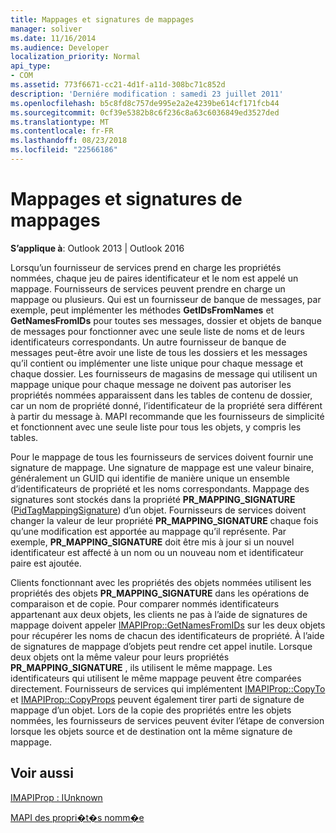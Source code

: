 ```yaml
---
title: Mappages et signatures de mappages
manager: soliver
ms.date: 11/16/2014
ms.audience: Developer
localization_priority: Normal
api_type:
- COM
ms.assetid: 773f6671-cc21-4d1f-a11d-308bc71c852d
description: 'Derniére modification : samedi 23 juillet 2011'
ms.openlocfilehash: b5c8fd8c757de995e2a2e4239be614cf171fcb44
ms.sourcegitcommit: 0cf39e5382b8c6f236c8a63c6036849ed3527ded
ms.translationtype: MT
ms.contentlocale: fr-FR
ms.lasthandoff: 08/23/2018
ms.locfileid: "22566186"
---
```

# <a name="mappings-and-mapping-signatures"></a>Mappages et signatures de mappages

  
  
**S’applique à**: Outlook 2013 | Outlook 2016 
  
Lorsqu’un fournisseur de services prend en charge les propriétés nommées, chaque jeu de paires identificateur et le nom est appelé un mappage. Fournisseurs de services peuvent prendre en charge un mappage ou plusieurs. Qui est un fournisseur de banque de messages, par exemple, peut implémenter les méthodes **GetIDsFromNames** et **GetNamesFromIDs** pour toutes ses messages, dossier et objets de banque de messages pour fonctionner avec une seule liste de noms et de leurs identificateurs correspondants. Un autre fournisseur de banque de messages peut-être avoir une liste de tous les dossiers et les messages qu’il contient ou implémenter une liste unique pour chaque message et chaque dossier. Les fournisseurs de magasins de message qui utilisent un mappage unique pour chaque message ne doivent pas autoriser les propriétés nommées apparaissent dans les tables de contenu de dossier, car un nom de propriété donné, l’identificateur de la propriété sera différent à partir du message à. MAPI recommande que les fournisseurs de simplicité et fonctionnent avec une seule liste pour tous les objets, y compris les tables. 
  
Pour le mappage de tous les fournisseurs de services doivent fournir une signature de mappage. Une signature de mappage est une valeur binaire, généralement un GUID qui identifie de manière unique un ensemble d’identificateurs de propriété et les noms correspondants. Mappage des signatures sont stockés dans la propriété **PR_MAPPING_SIGNATURE** ([PidTagMappingSignature](pidtagmappingsignature-canonical-property.md)) d’un objet. Fournisseurs de services doivent changer la valeur de leur propriété **PR_MAPPING_SIGNATURE** chaque fois qu’une modification est apportée au mappage qu’il représente. Par exemple, **PR_MAPPING_SIGNATURE** doit être mis à jour si un nouvel identificateur est affecté à un nom ou un nouveau nom et identificateur paire est ajoutée. 
  
Clients fonctionnant avec les propriétés des objets nommées utilisent les propriétés des objets **PR_MAPPING_SIGNATURE** dans les opérations de comparaison et de copie. Pour comparer nommés identificateurs appartenant aux deux objets, les clients ne pas à l’aide de signatures de mappage doivent appeler [IMAPIProp::GetNamesFromIDs](imapiprop-getnamesfromids.md) sur les deux objets pour récupérer les noms de chacun des identificateurs de propriété. À l’aide de signatures de mappage d’objets peut rendre cet appel inutile. Lorsque deux objets ont la même valeur pour leurs propriétés **PR_MAPPING_SIGNATURE** , ils utilisent le même mappage. Les identificateurs qui utilisent le même mappage peuvent être comparées directement. Fournisseurs de services qui implémentent [IMAPIProp::CopyTo](imapiprop-copyto.md) et [IMAPIProp::CopyProps](imapiprop-copyprops.md) peuvent également tirer parti de signature de mappage d’un objet. Lors de la copie des propriétés entre les objets nommées, les fournisseurs de services peuvent éviter l’étape de conversion lorsque les objets source et de destination ont la même signature de mappage. 
  
## <a name="see-also"></a>Voir aussi



[IMAPIProp : IUnknown](imapipropiunknown.md)


[MAPI des propri�t�s nomm�e](mapi-named-properties.md)

